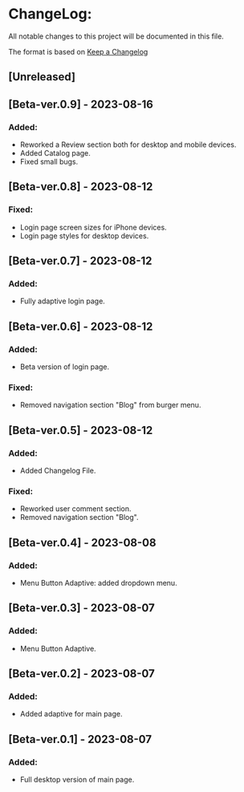 # ChangeLog:
All notable changes to this project will be documented in this file.

The format is based on [Keep a Changelog](https://keepachangelog.com/en/1.0.0/)

## [Unreleased]

## [Beta-ver.0.9] - 2023-08-16
### Added: 
- Reworked a Review section both for desktop and mobile devices.
- Added Catalog page.
- Fixed small bugs.


## [Beta-ver.0.8] - 2023-08-12
### Fixed:
- Login page screen sizes for iPhone devices.
- Login page styles for desktop devices.

## [Beta-ver.0.7] - 2023-08-12
### Added:
- Fully adaptive login page.

## [Beta-ver.0.6] - 2023-08-12
### Added:
- Beta version of login page.

### Fixed: 
- Removed navigation section "Blog" from burger menu.

## [Beta-ver.0.5] - 2023-08-12
### Added:
- Added Changelog File.

### Fixed: 
- Reworked user comment section.
- Removed navigation section "Blog".

## [Beta-ver.0.4] - 2023-08-08
### Added:
- Menu Button Adaptive: added dropdown menu.

## [Beta-ver.0.3] - 2023-08-07
### Added:
- Menu Button Adaptive.

## [Beta-ver.0.2] - 2023-08-07
### Added: 
- Added adaptive for main page.

## [Beta-ver.0.1] - 2023-08-07
### Added: 
- Full desktop version of main page.

